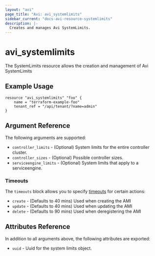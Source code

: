 ```yaml
---
layout: "avi"
page_title: "Avi: avi_systemlimits"
sidebar_current: "docs-avi-resource-systemlimits"
description: |-
  Creates and manages Avi SystemLimits.
---
```


# avi_systemlimits

The SystemLimits resource allows the creation and management of Avi SystemLimits

## Example Usage

```hcl
resource "avi_systemlimits" "foo" {
    name = "terraform-example-foo"
    tenant_ref = "/api/tenant/?name=admin"
}
```

## Argument Reference

The following arguments are supported:

* `controller_limits` - (Optional) System limits for the entire controller cluster.
* `controller_sizes` - (Optional) Possible controller sizes.
* `serviceengine_limits` - (Optional) System limits that apply to a serviceengine.


### Timeouts

The `timeouts` block allows you to specify [timeouts](https://www.terraform.io/docs/configuration/resources.html#timeouts) for certain actions:

* `create` - (Defaults to 40 mins) Used when creating the AMI
* `update` - (Defaults to 40 mins) Used when updating the AMI
* `delete` - (Defaults to 90 mins) Used when deregistering the AMI

## Attributes Reference

In addition to all arguments above, the following attributes are exported:

* `uuid` -  Uuid for the system limits object.

